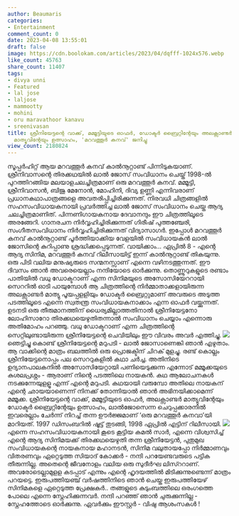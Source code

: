 ```yaml
---
author: Beaumaris
categories:
- Entertainment
comment_count: 0
date: 2023-04-08 13:55:01
draft: false
image: https://cdn.boolokam.com/articles/2023/04/dqfff-1024x576.webp
like_count: 45763
share_count: 11407
tags:
- divya unni
- Featured
- lal jose
- laljose
- mammootty
- mohini
- oru maravathoor kanavu
- sreenivasan
title: ശ്രീനിയേട്ടന്റെ വാക്ക്, മമ്മൂട്ടിയുടെ ഓഫർ, ഡോക്ടർ ബ്രൈറ്റിന്റേയും അലക്സാണ്ടർ
  മാത്യുവിന്റേയും ഉത്സാഹം, 'മറവത്തൂർ കനവ്' ജനിച്ചു
view_count: 2180824
---
```


സൂപ്പർഹിറ്റ് ആയ മറവത്തൂർ കനവ് കാൽനൂറ്റാണ്ട് പിന്നിടുകയാണ്. ശ്രീനിവാസന്റെ തിരക്കഥയിൽ ലാൽ ജോസ് സംവിധാനം ചെയ്ത് 1998-ൽ പുറത്തിറങ്ങിയ മലയാളചലച്ചിത്രമാണ് ഒരു മറവത്തൂർ കനവ്. മമ്മൂട്ടി, ശ്രീനിവാസൻ, ബിജു മേനോൻ, മോഹിനി, ദിവ്യ ഉണ്ണി എന്നിവരാണ് പ്രധാനകഥാപാത്രങ്ങളെ അവതരിപ്പിച്ചിരിക്കുന്നത്. നിരവധി ചിത്രങ്ങളിൽ സഹസംവിധായകനായി പ്രവർത്തിച്ച ലാൽ ജോസ് സംവിധാനം ചെയ്ത ആദ്യ ചലച്ചിത്രമാണിത്. പിന്നണിഗായകനായ ദേവാനന്ദും ഈ ചിത്രത്തിലൂടെ അരങ്ങേറി. ഗാനരചന നിർവ്വഹിച്ചിരിക്കുന്നത് ഗിരീഷ് പുത്തഞ്ചേരി, സംഗീതസംവിധാനം നിർവ്വഹിച്ചിരിക്കുന്നത് വിദ്യാസാഗർ. ഇപ്പോൾ മറവത്തൂർ കനവ് കാൽനൂറ്റാണ്ട് പൂർത്തിയാക്കിയ വേളയിൽ സംവിധായകൻ ലാൽ ജോസിന്റെ കുറിപ്പാണു ശ്രദ്ധിക്കപ്പെടുന്നത്. വായിക്കാം... ഏപ്രിൽ 8 - എന്റെ ആദ്യ സിനിമ, മറവത്തൂർ കനവ് റിലീസായിട്ട് ഇന്ന് കാൽനൂറ്റാണ്ട് തികയുന്നു. ഒരു പിടി വലിയ മനുഷ്യരുടെ സന്മനസ്സാണ് എന്നെ വഴിനടത്തുന്നത്. ഈ ദിവസം ഞാൻ അവരെയെല്ലാം നന്ദിയോടെ ഓർക്കുന്നു. തൊണ്ണൂറുകളുടെ രണ്ടാം പാതിയിൽ വധു ഡോക്ടറാണ് എന്ന സിനിമയുടെ അസോസിയേററായി സെററിൽ ഓടി പായുമ്പോൾ ആ ചിത്രത്തിന്റെ നിർമ്മാതാക്കളായിരുന്ന അലക്സാണ്ടർ മാത്യു പൂയപ്പളളിയും ഡോക്ടർ ബ്രൈറ്റുമാണ് അവരുടെ അടുത്ത പടത്തിലൂടെ എന്നെ സ്വതന്ത്ര സംവിധായകനാക്കാം എന്ന ഓഫർ വയ്ക്കുന്നത്. ഉടനടി ഒരു തീരുമാനത്തിന് ധൈര്യമില്ലാത്തതിനാൽ ശ്രീനിയേട്ടനോ ലോഹിസാറോ തിരക്കഥയെഴുതിതന്നാൽ സംവിധാനം ചെയ്യാം എന്നൊരു അതിമോഹം പറഞ്ഞു. വധു ഡോക്ടറാണ് എന്ന ചിത്രത്തിന്റെ സെറ്റിലുണ്ടായിരുന്ന ശ്രീനിയേട്ടന്റെ ചെവിയിലും ഈ വിവരം അവർ എത്തിച്ചു. ![](https://cdn.boolokam.com/articles/2023/04/dqfff-1024x576.webp)ഞെട്ടിച്ചു കൊണ്ട് ശ്രീനിയേട്ടന്റെ മറുപടി - ലാൽ ജോസാണെങ്കി ഞാൻ എഴുതാം. ആ വാക്കിന്റെ മാത്രം ബലത്തിൽ ഒരു പ്രൊജക്ടിന് ചിറക് മുളച്ചു. രണ്ട് കൊല്ലം ശ്രീനിയേട്ടനൊപ്പം പല സെററുകളിൽ കഥാ ചർച്ച. അതിനിടെ ഉദ്യാനപാലകനിൽ അസോസിയേറ്റായി പണിയെടുക്കുന്ന എന്നോട് മമ്മൂക്കയുടെ കുശലപ്രശ്നം - ആരാണ് നിന്റെ പടത്തിലെ നായകൻ. കഥ ആലോചനകൾ നടക്കുന്നേയുളളൂ എന്ന് എന്റെ മറുപടി. കഥയായി വരുമ്പോ അതിലെ നായകന് എന്റെ ഛായയാണെന്ന് നിനക്ക് തോന്നിയാൽ ഞാൻ അഭിനയിക്കാമെന്ന് മമ്മൂക്ക. ശ്രീനിയേട്ടന്റെ വാക്ക്, മമ്മൂട്ടിയുടെ ഓഫർ, അലക്സാണ്ടർ മാത്യുവിന്റേയും ഡോക്ടർ ബ്രൈറ്റിന്റേയും ഉത്സാഹം, ലാൽജോസെന്ന ചെറുപ്പക്കാരനിൽ ഇവരെല്ലാം ചേർന്ന് നിറച്ച് തന്ന ഊർജ്ജമാണ് ‘ഒരു മറവത്തൂർ കനവാ’യി മാറിയത്. 1997 ഡിസംബറിൽ ഷൂട്ട് തുടങ്ങി, 1998 ഏപ്രിൽ എട്ടിന് റിലീസായി. ![](https://cdn.boolokam.com/articles/2023/04/qddqd-1024x634.jpg)എന്നെ സഹസംവിധായകനായി കൂടെ കൂട്ടിയ കമൽ സാർ, എന്നെ വിശ്വസിച്ച് എന്റെ ആദ്യ സിനിമയക്ക് തിരക്കഥയെഴുതി തന്ന ശ്രീനിയേട്ടൻ, പുതുമുഖ സംവിധായകന്റെ നായകനായ മഹാനടൻ, സിനിമ വലുതായപ്പോ നിർമ്മാണവും വിതരണവും ഏറ്റെടുത്ത സിയാദ് കോക്കർ - നന്ദി പറയേണ്ടവരുടെ പട്ടിക തീരുന്നില്ല. അതെന്റെ ജീവനോളം വലിയ ഒരു സുദീർഘ ലിസ്ററാണ്. അവരോടെല്ലാമുളള കടപ്പാട് എന്നും എന്റെ ഹൃദയത്തിൽ മിടിക്കുന്നുണ്ടെന്ന് മാത്രം പറയട്ടെ. ഇരുപത്തിയഞ്ച് വർഷത്തിനിടെ ഞാൻ ചെയ്ത ഇരുപത്തിയേഴ് സിനിമകളെ ഏറ്റെടുത്ത പ്രേക്ഷകർ.. തങ്ങളുടെ കുടുംബത്തിലെ ഒരംഗത്തെ പോലെ എന്നെ സ്നേഹിക്കുന്നവർ. നന്ദി പറഞ്ഞ് ഞാൻ ചുരുക്കുന്നില്ല - സ്നേഹത്തോടെ ഓർക്കുന്നു. ഏവർക്കും ഈസ്റ്റർ - വിഷു ആശംസകൾ !